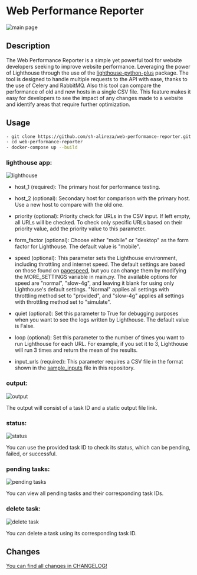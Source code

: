# Web Performance Reporter
![main page](https://github.com/sh-alireza/web-performance-reporter/assets/75808544/b7a33d96-6d2c-4fd2-a66e-de7b6eb838d4)

## Description

The Web Performance Reporter is a simple yet powerful tool for website developers seeking to improve website performance. Leveraging the power of Lighthouse through the use of the [lighthouse-python-plus](https://github.com/sh-alireza/lighthouse-python-plus) package. The tool is designed to handle multiple requests to the API with ease, thanks to the use of Celery and RabbitMQ. 
Also this tool can compare the performance of old and new hosts in a single CSV file. This feature makes it easy for developers to see the impact of any changes made to a website and identify areas that require further optimization.

## Usage

```bash
- git clone https://github.com/sh-alireza/web-performance-reporter.git
- cd web-performance-reporter
- docker-compose up --build
```

### lighthouse app:
![lighthouse](https://github.com/sh-alireza/web-performance-reporter/assets/75808544/ff9259de-2378-448d-998f-1ccfe72c61c9)

- host_1 (required): The primary host for performance testing.

- host_2 (optional): Secondary host for comparison with the primary host. Use a new host to compare with the old one.

- priority (optional): Priority check for URLs in the CSV input. If left empty, all URLs will be checked. To check only specific URLs based on their priority value, add the priority value to this parameter.

- form_factor (optional): Choose either "mobile" or "desktop" as the form factor for Lighthouse. The default value is "mobile".

- speed (optional): This parameter sets the Lighthouse environment, including throttling and internet speed. The default settings are based on those found on [pagespeed](https://pagespeed.web.dev/), but you can change them by modifying the MORE_SETTINGS variable in main.py. The available options for speed are "normal", "slow-4g", and leaving it blank for using only Lighthouse's default settings. "Normal" applies all settings with throttling method set to "provided", and "slow-4g" applies all settings with throttling method set to "simulate".

- quiet (optional): Set this parameter to True for debugging purposes when you want to see the logs written by Lighthouse. The default value is False.

- loop (optional): Set this parameter to the number of times you want to run Lighthouse for each URL. For example, if you set it to 3, Lighthouse will run 3 times and return the mean of the results.

- input_urls (required): This parameter requires a CSV file in the format shown in the [sample_inputs](sample_inputs.csv) file in this repository.

### output:
![output](https://github.com/sh-alireza/web-performance-reporter/assets/75808544/0537a64a-0f62-4f47-b44b-de0b10d790aa)

The output will consist of a task ID and a static output file link.

### status:
![status](https://github.com/sh-alireza/web-performance-reporter/assets/75808544/8c86c4e5-e3f6-4b33-85f5-3a027d47a383)

You can use the provided task ID to check its status, which can be pending, failed, or successful.

### pending tasks:
![pending tasks](https://github.com/sh-alireza/web-performance-reporter/assets/75808544/2a2d4747-4c73-4cee-889a-96d2d7bfa3d0)


You can view all pending tasks and their corresponding task IDs.

### delete task:
![delete task](https://github.com/sh-alireza/web-performance-reporter/assets/75808544/e1fbbcff-e0fa-423d-aa1e-cb4d382fc2d4)


You can delete a task using its corresponding task ID.

## Changes
[You can find all changes in CHANGELOG!](CHANGELOG.md)
